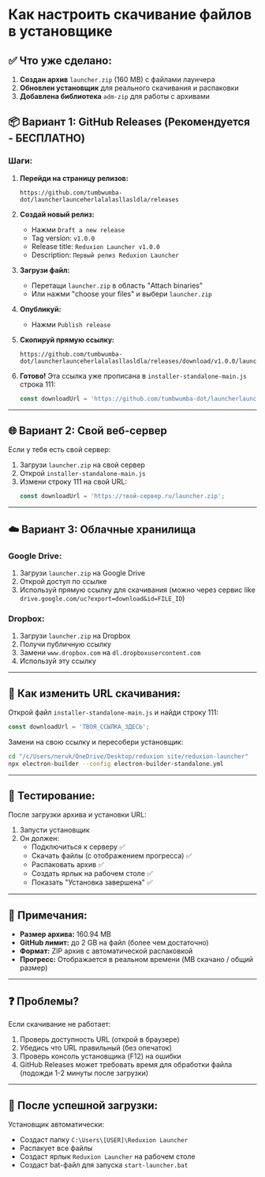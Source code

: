 # Как настроить скачивание файлов в установщике

## ✅ Что уже сделано:

1. **Создан архив** `launcher.zip` (160 MB) с файлами лаунчера
2. **Обновлен установщик** для реального скачивания и распаковки
3. **Добавлена библиотека** `adm-zip` для работы с архивами

## 📦 Вариант 1: GitHub Releases (Рекомендуется - БЕСПЛАТНО)

### Шаги:

1. **Перейди на страницу релизов:**
   ```
   https://github.com/tumbwumba-dot/launcherlaunceherlalalasllasldla/releases
   ```

2. **Создай новый релиз:**
   - Нажми `Draft a new release`
   - Tag version: `v1.0.0`
   - Release title: `Reduxion Launcher v1.0.0`
   - Description: `Первый релиз Reduxion Launcher`

3. **Загрузи файл:**
   - Перетащи `launcher.zip` в область "Attach binaries"
   - Или нажми "choose your files" и выбери `launcher.zip`

4. **Опубликуй:**
   - Нажми `Publish release`

5. **Скопируй прямую ссылку:**
   ```
   https://github.com/tumbwumba-dot/launcherlaunceherlalalasllasldla/releases/download/v1.0.0/launcher.zip
   ```

6. **Готово!** Эта ссылка уже прописана в `installer-standalone-main.js` строка 111:
   ```javascript
   const downloadUrl = 'https://github.com/tumbwumba-dot/launcherlaunceherlalalasllasldla/releases/download/v1.0.0/launcher.zip';
   ```

---

## 🌐 Вариант 2: Свой веб-сервер

Если у тебя есть свой сервер:

1. Загрузи `launcher.zip` на свой сервер
2. Открой `installer-standalone-main.js`
3. Измени строку 111 на свой URL:
   ```javascript
   const downloadUrl = 'https://твой-сервер.ru/launcher.zip';
   ```

---

## ☁️ Вариант 3: Облачные хранилища

### Google Drive:
1. Загрузи `launcher.zip` на Google Drive
2. Открой доступ по ссылке
3. Используй прямую ссылку для скачивания (можно через сервис like `drive.google.com/uc?export=download&id=FILE_ID`)

### Dropbox:
1. Загрузи `launcher.zip` на Dropbox
2. Получи публичную ссылку
3. Замени `www.dropbox.com` на `dl.dropboxusercontent.com`
4. Используй эту ссылку

---

## 🔧 Как изменить URL скачивания:

Открой файл `installer-standalone-main.js` и найди строку 111:

```javascript
const downloadUrl = 'ТВОЯ_ССЫЛКА_ЗДЕСЬ';
```

Замени на свою ссылку и пересобери установщик:

```bash
cd "/c/Users/neruk/OneDrive/Desktop/reduxion site/reduxion-launcher"
npx electron-builder --config electron-builder-standalone.yml
```

---

## 🧪 Тестирование:

После загрузки архива и установки URL:

1. Запусти установщик
2. Он должен:
   - Подключиться к серверу ✅
   - Скачать файлы (с отображением прогресса) ✅
   - Распаковать архив ✅
   - Создать ярлык на рабочем столе ✅
   - Показать "Установка завершена" ✅

---

## 📝 Примечания:

- **Размер архива:** 160.94 MB
- **GitHub лимит:** до 2 GB на файл (более чем достаточно)
- **Формат:** ZIP архив с автоматической распаковкой
- **Прогресс:** Отображается в реальном времени (MB скачано / общий размер)

---

## ❓ Проблемы?

Если скачивание не работает:

1. Проверь доступность URL (открой в браузере)
2. Убедись что URL правильный (без опечаток)
3. Проверь консоль установщика (F12) на ошибки
4. GitHub Releases может требовать время для обработки файла (подожди 1-2 минуты после загрузки)

---

## 🚀 После успешной загрузки:

Установщик автоматически:
- Создаст папку `C:\Users\[USER]\Reduxion Launcher`
- Распакует все файлы
- Создаст ярлык `Reduxion Launcher` на рабочем столе
- Создаст bat-файл для запуска `start-launcher.bat`
